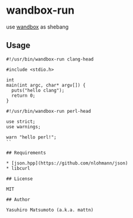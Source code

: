 # wandbox-run

use [wandbox](http://melpon.org/wandbox/) as shebang

## Usage

```
#!/usr/bin/wandbox-run clang-head

#include <stdio.h>

int
main(int argc, char* argv[]) {
  puts("hello clang");
  return 0;
}
```

```
#!/usr/bin/wandbox-run perl-head

use strict;
use warnings;

warn "hello perl!";
``

## Requirements

* [json.hpp](https://github.com/nlohmann/json)
* libcurl

## License

MIT

## Author

Yasuhiro Matsumoto (a.k.a. mattn)
